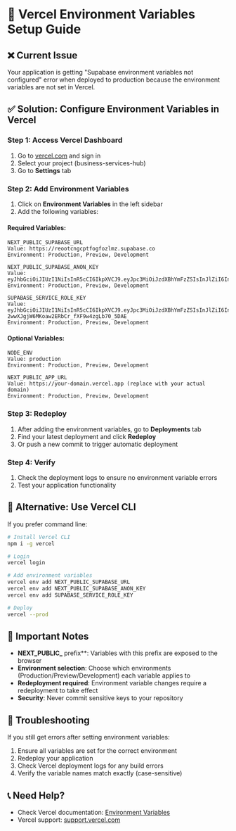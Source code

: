 # 🚀 Vercel Environment Variables Setup Guide

## ❌ Current Issue
Your application is getting "Supabase environment variables not configured" error when deployed to production because the environment variables are not set in Vercel.

## ✅ Solution: Configure Environment Variables in Vercel

### Step 1: Access Vercel Dashboard
1. Go to [vercel.com](https://vercel.com) and sign in
2. Select your project (business-services-hub)
3. Go to **Settings** tab

### Step 2: Add Environment Variables
1. Click on **Environment Variables** in the left sidebar
2. Add the following variables:

#### Required Variables:
```
NEXT_PUBLIC_SUPABASE_URL
Value: https://reootcngcptfogfozlmz.supabase.co
Environment: Production, Preview, Development

NEXT_PUBLIC_SUPABASE_ANON_KEY
Value: eyJhbGciOiJIUzI1NiIsInR5cCI6IkpXVCJ9.eyJpc3MiOiJzdXBhYmFzZSIsInJlZiI6InJlb290Y25nY3B0Zm9nZm96bG16Iiwicm9sZSI6ImFub24iLCJpYXQiOjE3NTM0NDQzODIsImV4cCI6MjA2OTAyMDM4Mn0.WQwDpYX2M4pyPaliUqTinwy1xWWFKm4OntN2HUfP6n0
Environment: Production, Preview, Development

SUPABASE_SERVICE_ROLE_KEY
Value: eyJhbGciOiJIUzI1NiIsInR5cCI6IkpXVCJ9.eyJpc3MiOiJzdXBhYmFzZSIsInJlZiI6InJlb290Y25nY3B0Zm9nZm96bG16Iiwicm9sZSI6InNlcnZpY2Vfcm9sZSIsImlhdCI6MTc1MzQ0NDM4MiwiZXhwIjoyMDY5MDIwMzgyfQ.BTLA-2wwXJgjW6MKoaw2ERbCr_fXF9w4zgLb70_5DAE
Environment: Production, Preview, Development
```

#### Optional Variables:
```
NODE_ENV
Value: production
Environment: Production, Preview, Development

NEXT_PUBLIC_APP_URL
Value: https://your-domain.vercel.app (replace with your actual domain)
Environment: Production, Preview, Development
```

### Step 3: Redeploy
1. After adding the environment variables, go to **Deployments** tab
2. Find your latest deployment and click **Redeploy**
3. Or push a new commit to trigger automatic deployment

### Step 4: Verify
1. Check the deployment logs to ensure no environment variable errors
2. Test your application functionality

## 🔧 Alternative: Use Vercel CLI

If you prefer command line:

```bash
# Install Vercel CLI
npm i -g vercel

# Login
vercel login

# Add environment variables
vercel env add NEXT_PUBLIC_SUPABASE_URL
vercel env add NEXT_PUBLIC_SUPABASE_ANON_KEY
vercel env add SUPABASE_SERVICE_ROLE_KEY

# Deploy
vercel --prod
```

## 📝 Important Notes

- **NEXT_PUBLIC_** prefix**: Variables with this prefix are exposed to the browser
- **Environment selection**: Choose which environments (Production/Preview/Development) each variable applies to
- **Redeployment required**: Environment variable changes require a redeployment to take effect
- **Security**: Never commit sensitive keys to your repository

## 🚨 Troubleshooting

If you still get errors after setting environment variables:
1. Ensure all variables are set for the correct environment
2. Redeploy your application
3. Check Vercel deployment logs for any build errors
4. Verify the variable names match exactly (case-sensitive)

## 📞 Need Help?

- Check Vercel documentation: [Environment Variables](https://vercel.com/docs/projects/environment-variables)
- Vercel support: [support.vercel.com](https://support.vercel.com)
